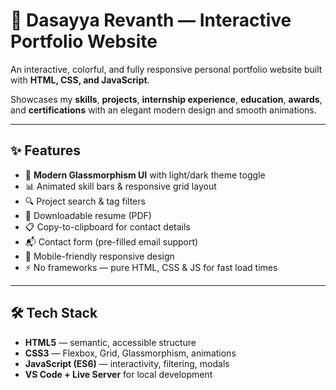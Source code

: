 # 🌟 Dasayya Revanth — Interactive Portfolio Website

An interactive, colorful, and fully responsive personal portfolio website built with **HTML, CSS, and JavaScript**.

Showcases my **skills**, **projects**, **internship experience**, **education**, **awards**, and **certifications** with an elegant modern design and smooth animations.

---
## ✨ Features
- 🎨 **Modern Glassmorphism UI** with light/dark theme toggle  
- 📊 Animated skill bars & responsive grid layout  
- 🔍 Project search & tag filters  
- 📄 Downloadable resume (PDF)  
- 📋 Copy-to-clipboard for contact details  
- 📬 Contact form (pre-filled email support)  
- 📱 Mobile-friendly responsive design  
- ⚡ No frameworks — pure HTML, CSS & JS for fast load times

---

## 🛠️ Tech Stack
- **HTML5** — semantic, accessible structure
- **CSS3** — Flexbox, Grid, Glassmorphism, animations
- **JavaScript (ES6)** — interactivity, filtering, modals
- **VS Code + Live Server** for local development

